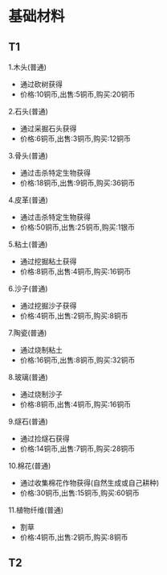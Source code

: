 # 基础材料

T1
---

1.木头(普通)
* 通过砍树获得
* 价格:10铜币,出售:5铜币,购买:20铜币
  
2.石头(普通)
* 通过采掘石头获得
* 价格:6铜币,出售:3铜币,购买:12铜币

3.骨头(普通)	
* 通过击杀特定生物获得
* 价格:18铜币,出售:9铜币,购买:36铜币

4.皮革(普通)
* 通过击杀特定生物获得
* 价格:50铜币,出售:25铜币,购买:1银币

5.粘土(普通)
* 通过挖掘粘土获得
* 价格:8铜币,出售:4铜币,购买:16铜币

6.沙子(普通)
* 通过挖掘沙子获得
* 价格:4铜币,出售:2铜币,购买:8铜币

7.陶瓷(普通)
* 通过烧制粘土
* 价格:16铜币,出售:8铜币,购买:32铜币

8.玻璃(普通)
* 通过烧制沙子
* 价格:8铜币,出售:4铜币,购买:16铜币

9.燧石(普通)
* 通过捡燧石获得
* 价格:14铜币,出售:7铜币,购买:28铜币

10.棉花(普通)
* 通过收集棉花作物获得(自然生成或自己耕种)
* 价格:30铜币,出售:15铜币,购买:60铜币
  
11.植物纤维(普通)
* 割草
* 价格:4铜币,出售:2铜币,购买:8铜币

T2
---
